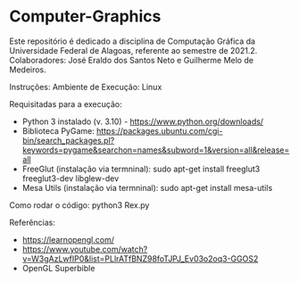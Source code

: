 # Computer-Graphics

Este repositório é dedicado a disciplina de Computação Gráfica da Universidade Federal de Alagoas, referente ao semestre de 2021.2. 
Colaboradores: José Eraldo dos Santos Neto e Guilherme Melo de Medeiros. 

Instruções: 
Ambiente de Execução: Linux

Requisitadas para a execução:

- Python 3 instalado (v. 3.10) - https://www.python.org/downloads/
- Biblioteca PyGame: https://packages.ubuntu.com/cgi-bin/search_packages.pl?keywords=pygame&searchon=names&subword=1&version=all&release=all
- FreeGlut (instalação via termninal): sudo apt-get install freeglut3 freeglut3-dev libglew-dev
- Mesa Utils (instalação via termninal): sudo apt-get install mesa-utils


Como rodar o código: python3 Rex.py 

Referências: 

- https://learnopengl.com/
- https://www.youtube.com/watch?v=W3gAzLwfIP0&list=PLlrATfBNZ98foTJPJ_Ev03o2oq3-GGOS2
- OpenGL Superbible 








